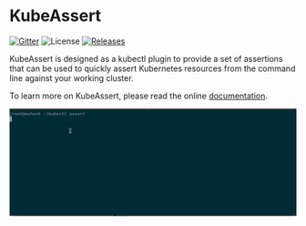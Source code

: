 # KubeAssert

[![Gitter](https://badges.gitter.im/morningspace/community.svg)](https://gitter.im/morningspace/community?utm_source=badge&utm_medium=badge&utm_campaign=pr-badge)
![License](https://img.shields.io/badge/license-MIT-000000.svg)
[![Releases](https://img.shields.io/github/v/release/morningspace/kubeassert.svg)](https://github.com/morningspace/kubeassert/releases)

KubeAssert is designed as a kubectl plugin to provide a set of assertions that can be used to quickly assert Kubernetes resources from the command line against your working cluster.

To learn more on KubeAssert, please read the online [documentation](https://morningspace.github.io/kubeassert/docs/#/).

![](docs/assets/demo.gif)
